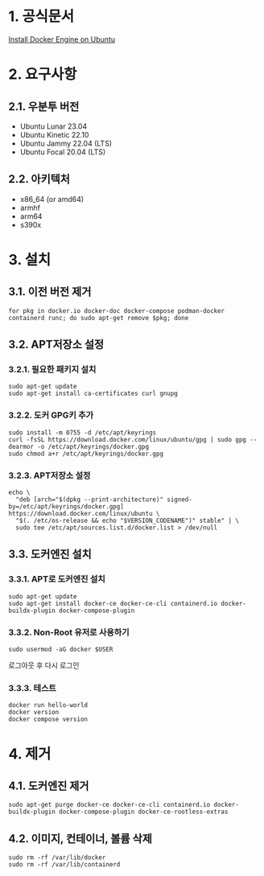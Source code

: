 # 1. 공식문서
[Install Docker Engine on Ubuntu](https://docs.docker.com/engine/install/ubuntu/)
# 2. 요구사항
## 2.1. 우분투 버전
- Ubuntu Lunar 23.04
- Ubuntu Kinetic 22.10
- Ubuntu Jammy 22.04 (LTS)
- Ubuntu Focal 20.04 (LTS)
## 2.2. 아키텍처
- x86_64 (or amd64)
- armhf
- arm64
- s390x
# 3. 설치
## 3.1. 이전 버전 제거
```
for pkg in docker.io docker-doc docker-compose podman-docker containerd runc; do sudo apt-get remove $pkg; done
```
## 3.2. APT저장소 설정
### 3.2.1. 필요한 패키지 설치
```
sudo apt-get update
sudo apt-get install ca-certificates curl gnupg
```
### 3.2.2. 도커 GPG키 추가
```
sudo install -m 0755 -d /etc/apt/keyrings
curl -fsSL https://download.docker.com/linux/ubuntu/gpg | sudo gpg --dearmor -o /etc/apt/keyrings/docker.gpg
sudo chmod a+r /etc/apt/keyrings/docker.gpg
```
### 3.2.3. APT저장소 설정
```
echo \
  "deb [arch="$(dpkg --print-architecture)" signed-by=/etc/apt/keyrings/docker.gpg] https://download.docker.com/linux/ubuntu \
  "$(. /etc/os-release && echo "$VERSION_CODENAME")" stable" | \
  sudo tee /etc/apt/sources.list.d/docker.list > /dev/null
```
## 3.3. 도커엔진 설치
### 3.3.1. APT로 도커엔진 설치
```
sudo apt-get update
sudo apt-get install docker-ce docker-ce-cli containerd.io docker-buildx-plugin docker-compose-plugin
```
### 3.3.2. Non-Root 유저로 사용하기
```
sudo usermod -aG docker $USER
```
로그아웃 후 다시 로그인
### 3.3.3. 테스트
```
docker run hello-world
docker version
docker compose version
```
# 4. 제거
## 4.1. 도커엔진 제거
```
sudo apt-get purge docker-ce docker-ce-cli containerd.io docker-buildx-plugin docker-compose-plugin docker-ce-rootless-extras
```
## 4.2. 이미지, 컨테이너, 볼륨 삭제
```
sudo rm -rf /var/lib/docker
sudo rm -rf /var/lib/containerd
```